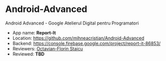 # Android-Advanced
Android Advanced - Google Atelierul Digital pentru Programatori

- App name: **Report-It**
- Location: https://github.com/mihneacristian/Android-Advanced
- Backend: https://console.firebase.google.com/project/report-it-86853/
- Reviewers: [Octavian-Florin Staicu](https://github.com/ReksioCroft)
- Reviewed: **TBD**
